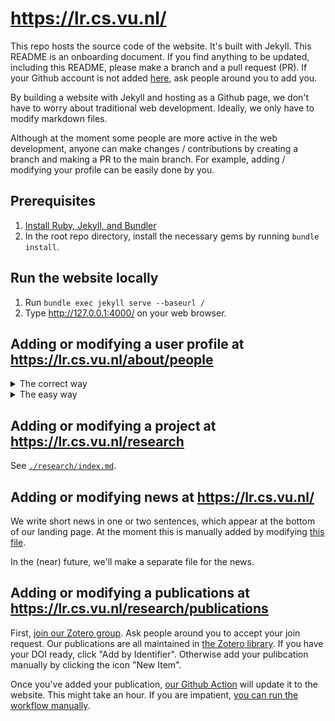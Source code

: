 # https://lr.cs.vu.nl/

This repo hosts the source code of the website. It's built with Jekyll.
This README is an onboarding document. If you find anything to be updated, including
this README, please make a branch and a pull request (PR). If your Github account is not
added [here](https://github.com/orgs/lr-vu/people), ask people around you to add you.

By building a website with Jekyll and hosting as a Github page, we don't have to worry
about traditional web development. Ideally, we only have to modify markdown files.

Although at the moment some people are more active in the web development, anyone can
make changes / contributions by creating a branch and making a PR to the main
branch. For example, adding / modifying your profile can be easily done by you.

## Prerequisites

1. [Install Ruby, Jekyll, and Bundler](https://jekyllrb.com/docs/)
1. In the root repo directory, install the necessary gems by running `bundle install`.

## Run the website locally

1. Run `bundle exec jekyll serve --baseurl /`
1. Type http://127.0.0.1:4000/ on your web browser.

## Adding or modifying a user profile at https://lr.cs.vu.nl/about/people

<details>
   <summary>The correct way</summary>

1. Clone this repo by running `git clone https://github.com/lr-vu/site.git`
1. Create a new branch (e.g., `git checkout -b add-bob`)
1. Add your profile image in [`./images/people/`](./images/people/).
1. Add your entry in [`./_data/people.yaml`](./_data/people.yaml). The names are ordered
   in an alphabetical order.
1. [Test locally if it works](#run-the-website-locally).
1. Push your code to Github (e.g., `git push --set-upstream origin add-bob`)
1. [Create a PR to the main branch](https://github.com/lr-vu/site/pulls). Add reviewers who can check your code (e.g., Taewoon Kim).
1. After the PR is merged, see if it works [here](https://lr.cs.vu.nl/about/people).

</details>

<details>
   <summary>The easy way</summary>

1. Add your profile image [here](https://github.com/lr-vu/site/tree/main/images/people),
   by clicking the button "Add file/Upload files"
1. Add your entry [here](https://github.com/lr-vu/site/blob/main/_data/people.yaml), by
   clicking pencil icon button. The names are ordered in an alphabetical order.
1. See if it works [here](https://lr.cs.vu.nl/about/people). You might have to wait a few minutes. Trying in incognito mode shows faster results.

</details>

## Adding or modifying a project at https://lr.cs.vu.nl/research

See [`./research/index.md`](research/index.md).

## Adding or modifying news at https://lr.cs.vu.nl/

We write short news in one or two sentences, which appear at the bottom of our landing page. At the moment this is manually added by modifying [this file](index.md).

In the (near) future, we'll make a separate file for the news.


## Adding or modifying a publications at https://lr.cs.vu.nl/research/publications

First, [join our Zotero group](https://www.zotero.org/groups/4989916/lrvu-publications). Ask people around you to accept your join request. Our publications are all maintained in [the Zotero library](https://www.zotero.org/groups/4989916/lrvu-publications/library). If you have your DOI ready, click "Add by Identifier". Otherwise add your pulibcation manually by clicking the icon "New Item".

Once you've added your publication, [our Github Action](.github/workflows/cron_update_bibliography.yml) will update it to the website. This might take an hour. If you are impatient, [you can run the workflow manually](https://github.com/lr-vu/site/actions/workflows/cron_update_bibliography.yml).
